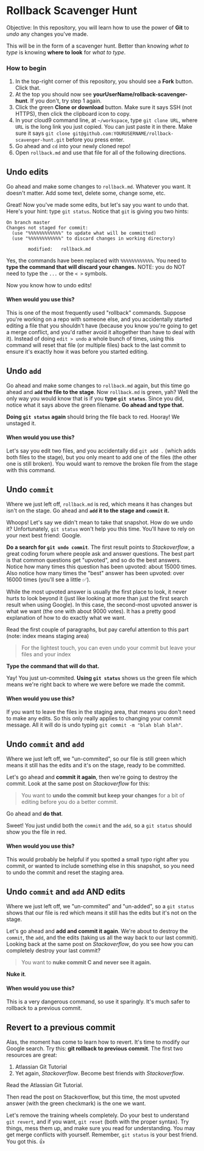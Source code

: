 # Rollback Scavenger Hunt

Objective: In this repository, you will learn how to use the power of **Git** to _undo_ any changes you've made.

This will be in the form of a scavenger hunt.  Better than knowing _what to type_ is knowing **where to look** for _what to type_.

### How to begin

1. In the top-right corner of this repository, you should see a **Fork** button.  Click that.
2. At the top you should now see **yourUserName/rollback-scavenger-hunt**. If you don't, try step 1 again.
3. Click the green **Clone or download** button. Make sure it says SSH (not HTTPS), then click the clipboard icon to copy.
4. In your cloud9 command line, at `~/workspace`, type `git clone URL`, where `URL` is the long link you just copied. You can just paste it in there.  Make sure it says `git clone git@github.com:YOURUSERNAME/rollback-scavenger-hunt.git` before you press enter.
5. Go ahead and `cd` into your newly cloned repo!
6. Open `rollback.md` and use that file for all of the following directions.

## Undo edits
Go ahead and make some changes to `rollback.md`.  Whatever you want.  It doesn't matter.  Add some text, delete some, change some, etc.

Great! Now you've made some edits, but let's say you want to undo that.  Here's your hint: type `git status`.  Notice that `git` is giving you two hints:

```
On branch master
Changes not staged for commit:
  (use "%%%%%%%%%%%%" to update what will be committed)
  (use "%%%%%%%%%%%%" to discard changes in working directory)

        modified:   rollback.md
```
Yes, the commands have been replaced with `%%%%%%%%%%%%`.  You need to **type the command that will discard your changes.**  NOTE: you do NOT need to type the `...` or the `< >` symbols.

Now you know how to undo edits!

#### When would you use this?
This is one of the most frequently used "rollback" commands.  Suppose you're working on a repo with someone else, and you accidentally started editing a file that you shouldn't have (because you know you're going to get a merge conflict, and you'd rather avoid it altogether than have to deal with it). Instead of doing `edit > undo` a whole bunch of times, using this command will reset that file (or multiple files) back to the last commit to ensure it's exactly how it was before you started editing.

## Undo `add`
Go ahead and make some changes to `rollback.md` again, but this time go ahead and **`add` the file to the stage**.  Now `rollback.md` is green, yah?  Well the only way you would know that is if you **type `git status`**.  Since you did, notice what it says above the green filename.  **Go ahead and type that.**

**Doing `git status` again** should bring the file back to red.  Hooray!  We unstaged it.

#### When would you use this?
Let's say you edit two files, and you accidentally did `git add .` (which adds both files to the stage), but you only meant to add one of the files (the other one is still broken).  You would want to remove the broken file from the stage with this command.

## Undo `commit`
Where we just left off, `rollback.md` is red, which means it has changes but isn't on the stage.  Go ahead and **`add` it to the stage and `commit` it.**

Whoops! Let's say we didn't mean to take that snapshot.  How do we undo it?  Unfortunately, `git status` won't help you this time.  You'll have to rely on your next best friend: Google.

**Do a search for `git undo commit`**.  The first result points to _Stackoverflow_, a great coding forum where people ask and answer questions.  The best part is that common questions get "upvoted", and so do the best answers.  Notice how many times this question has been upvoted: about 15000 times.  Also notice how many times the "best" answer has been upvoted: over 16000 times (you'll see a little :white_check_mark:).

While the most upvoted answer is usually the first place to look, it never hurts to look beyond it (just like looking at more than just the first search result when using Google).  In this case, the second-most upvoted answer is what we want (the one with about 9000 votes).  It has a pretty good explanation of how to do exactly what we want.

Read the first couple of paragraphs, but pay careful attention to this part (note: index means staging area)

> For the lightest touch, you can even undo your commit but leave your files and your index
>

**Type the command that will do that.**

Yay! You just un-commited.  **Using `git status`** shows us the green file which means we're right back to where we were before we made the commit.

#### When would you use this?
If you want to leave the files in the staging area, that means you don't need to make any edits.  So this only really applies to changing your commit message.  All it will do is undo typing `git commit -m "blah blah blah"`.

## Undo `commit` and `add`

Where we just left off, we "un-commited", so our file is still green which means it still has the edits and it's on the stage, ready to be committed.

Let's go ahead and **commit it again**, then we're going to destroy the commit.  Look at the same post on _Stackoverflow_ for this:

> You want to **undo the commit but keep your changes** for a bit of editing before you do a better commit.
>

Go ahead and **do that**.

Sweet! You just undid both the `commit` and the `add`, so a `git status` should show you the file in red.

#### When would you use this?
This would probably be helpful if you spotted a small typo right after you commit, or wanted to include something else in this snapshot, so you need to undo the commit and reset the staging area.

## Undo `commit` and `add` AND edits

Where we just left off, we "un-commited" and "un-added", so a `git status` shows that our file is red which means it still has the edits but it's not on the stage.

Let's go ahead and **add and commit it again**. We're about to destroy the `commit`, the `add`, and the edits (taking us all the way back to our last commit).  Looking back at the same post on _Stackoverflow_, do you see how you can completely destroy your last commit?

> You want to **nuke commit C and never see it again.**
>

**Nuke it**.

#### When would you use this?
This is a very dangerous command, so use it sparingly.  It's much safer to rollback to a previous commit.

## Revert to a previous commit
Alas, the moment has come to learn how to revert.  It's time to modify our Google search. Try this: **git rollback to previous commit**. The first two resources are great:

1) Atlassian Git Tutorial
2) Yet again, _Stackoverflow_.  Become best friends with _Stackoverflow_.

Read the Atlassian Git Tutorial.

Then read the post on Stackoverflow, but this time, the most upvoted answer (with the green checkmark) is the one we want.

Let's remove the training wheels completely. Do your best to understand `git revert`, and if you want, `git reset` (both with the proper syntax).  Try things, mess them up, and make sure you read for understanding.  You may get merge conflicts with yourself.  Remember, `git status` is your best friend. You got this. :thumbsup: